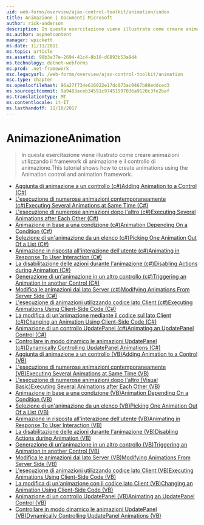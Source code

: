 ```yaml
---
uid: web-forms/overview/ajax-control-toolkit/animation/index
title: Animazione | Documenti Microsoft
author: rick-anderson
description: In questa esercitazione viene illustrato come creare animazioni utilizzando il framework di animazione e il controllo di animazione.
ms.author: aspnetcontent
manager: wpickett
ms.date: 11/11/2011
ms.topic: article
ms.assetid: 90b3a37e-2694-41c4-8b10-d6893b53a9d4
ms.technology: dotnet-webforms
ms.prod: .net-framework
msc.legacyurl: /web-forms/overview/ajax-control-toolkit/animation
msc.type: chapter
ms.openlocfilehash: 96a27f734e616022e17dc073ac0467b88eddced3
ms.sourcegitcommit: 9a9483aceb34591c97451997036a9120c3fe2baf
ms.translationtype: MT
ms.contentlocale: it-IT
ms.lasthandoff: 11/10/2017
---
```

<a name="animation"></a><span data-ttu-id="89d04-103">Animazione</span><span class="sxs-lookup"><span data-stu-id="89d04-103">Animation</span></span>
====================
> <span data-ttu-id="89d04-104">In questa esercitazione viene illustrato come creare animazioni utilizzando il framework di animazione e il controllo di animazione.</span><span class="sxs-lookup"><span data-stu-id="89d04-104">This tutorial shows how to create animations using the Animation control and animation framework.</span></span>


- [<span data-ttu-id="89d04-105">Aggiunta di animazione a un controllo (c#)</span><span class="sxs-lookup"><span data-stu-id="89d04-105">Adding Animation to a Control (C#)</span></span>](adding-animation-to-a-control-cs.md)
- [<span data-ttu-id="89d04-106">L'esecuzione di numerose animazioni contemporaneamente (c#)</span><span class="sxs-lookup"><span data-stu-id="89d04-106">Executing Several Animations at Same Time (C#)</span></span>](executing-several-animations-at-the-same-time-cs.md)
- [<span data-ttu-id="89d04-107">L'esecuzione di numerose animazioni dopo l'altro (c#)</span><span class="sxs-lookup"><span data-stu-id="89d04-107">Executing Several Animations after Each Other (C#)</span></span>](executing-several-animations-after-each-other-cs.md)
- [<span data-ttu-id="89d04-108">Animazione in base a una condizione (c#)</span><span class="sxs-lookup"><span data-stu-id="89d04-108">Animation Depending On a Condition (C#)</span></span>](animation-depending-on-a-condition-cs.md)
- [<span data-ttu-id="89d04-109">Selezione di un'animazione da un elenco (c#)</span><span class="sxs-lookup"><span data-stu-id="89d04-109">Picking One Animation Out Of a List (C#)</span></span>](picking-one-animation-out-of-a-list-cs.md)
- [<span data-ttu-id="89d04-110">Animazione in risposta all'interazione dell'utente (c#)</span><span class="sxs-lookup"><span data-stu-id="89d04-110">Animating in Response To User Interaction (C#)</span></span>](animating-in-response-to-user-interaction-cs.md)
- [<span data-ttu-id="89d04-111">La disabilitazione delle azioni durante l'animazione (c#)</span><span class="sxs-lookup"><span data-stu-id="89d04-111">Disabling Actions during Animation (C#)</span></span>](disabling-actions-during-animation-cs.md)
- [<span data-ttu-id="89d04-112">Generazione di un'animazione in un altro controllo (c#)</span><span class="sxs-lookup"><span data-stu-id="89d04-112">Triggering an Animation in another Control (C#)</span></span>](triggering-an-animation-in-another-control-cs.md)
- [<span data-ttu-id="89d04-113">Modifica le animazioni dal lato Server (c#)</span><span class="sxs-lookup"><span data-stu-id="89d04-113">Modifying Animations From Server Side (C#)</span></span>](modifying-animations-from-the-server-side-cs.md)
- [<span data-ttu-id="89d04-114">L'esecuzione di animazioni utilizzando codice lato Client (c#)</span><span class="sxs-lookup"><span data-stu-id="89d04-114">Executing Animations Using Client-Side Code (C#)</span></span>](executing-animations-using-client-side-code-cs.md)
- [<span data-ttu-id="89d04-115">La modifica di un'animazione mediante il codice sul lato Client (c#)</span><span class="sxs-lookup"><span data-stu-id="89d04-115">Changing an Animation Using Client-Side Code (C#)</span></span>](changing-an-animation-using-client-side-code-cs.md)
- [<span data-ttu-id="89d04-116">Animazione di un controllo UpdatePanel (c#)</span><span class="sxs-lookup"><span data-stu-id="89d04-116">Animating an UpdatePanel Control (C#)</span></span>](animating-an-updatepanel-control-cs.md)
- [<span data-ttu-id="89d04-117">Controllare in modo dinamico le animazioni UpdatePanel (c#)</span><span class="sxs-lookup"><span data-stu-id="89d04-117">Dynamically Controlling UpdatePanel Animations (C#)</span></span>](dynamically-controlling-updatepanel-animations-cs.md)
- [<span data-ttu-id="89d04-118">Aggiunta di animazione a un controllo (VB)</span><span class="sxs-lookup"><span data-stu-id="89d04-118">Adding Animation to a Control (VB)</span></span>](adding-animation-to-a-control-vb.md)
- [<span data-ttu-id="89d04-119">L'esecuzione di numerose animazioni contemporaneamente (VB)</span><span class="sxs-lookup"><span data-stu-id="89d04-119">Executing Several Animations at Same Time (VB)</span></span>](executing-several-animations-at-the-same-time-vb.md)
- [<span data-ttu-id="89d04-120">L'esecuzione di numerose animazioni dopo l'altro (Visual Basic)</span><span class="sxs-lookup"><span data-stu-id="89d04-120">Executing Several Animations after Each Other (VB)</span></span>](executing-several-animations-after-each-other-vb.md)
- [<span data-ttu-id="89d04-121">Animazione in base a una condizione (VB)</span><span class="sxs-lookup"><span data-stu-id="89d04-121">Animation Depending On a Condition (VB)</span></span>](animation-depending-on-a-condition-vb.md)
- [<span data-ttu-id="89d04-122">Selezione di un'animazione da un elenco (VB)</span><span class="sxs-lookup"><span data-stu-id="89d04-122">Picking One Animation Out Of a List (VB)</span></span>](picking-one-animation-out-of-a-list-vb.md)
- [<span data-ttu-id="89d04-123">Animazione in risposta all'interazione dell'utente (VB)</span><span class="sxs-lookup"><span data-stu-id="89d04-123">Animating in Response To User Interaction (VB)</span></span>](animating-in-response-to-user-interaction-vb.md)
- [<span data-ttu-id="89d04-124">La disabilitazione delle azioni durante l'animazione (VB)</span><span class="sxs-lookup"><span data-stu-id="89d04-124">Disabling Actions during Animation (VB)</span></span>](disabling-actions-during-animation-vb.md)
- [<span data-ttu-id="89d04-125">Generazione di un'animazione in un altro controllo (VB)</span><span class="sxs-lookup"><span data-stu-id="89d04-125">Triggering an Animation in another Control (VB)</span></span>](triggering-an-animation-in-another-control-vb.md)
- [<span data-ttu-id="89d04-126">Modifica le animazioni dal lato Server (VB)</span><span class="sxs-lookup"><span data-stu-id="89d04-126">Modifying Animations From Server Side (VB)</span></span>](modifying-animations-from-the-server-side-vb.md)
- [<span data-ttu-id="89d04-127">L'esecuzione di animazioni utilizzando codice lato Client (VB)</span><span class="sxs-lookup"><span data-stu-id="89d04-127">Executing Animations Using Client-Side Code (VB)</span></span>](executing-animations-using-client-side-code-vb.md)
- [<span data-ttu-id="89d04-128">La modifica di un'animazione con il codice lato Client (VB)</span><span class="sxs-lookup"><span data-stu-id="89d04-128">Changing an Animation Using Client-Side Code (VB)</span></span>](changing-an-animation-using-client-side-code-vb.md)
- [<span data-ttu-id="89d04-129">Animazione di un controllo UpdatePanel (VB)</span><span class="sxs-lookup"><span data-stu-id="89d04-129">Animating an UpdatePanel Control (VB)</span></span>](animating-an-updatepanel-control-vb.md)
- [<span data-ttu-id="89d04-130">Controllare in modo dinamico le animazioni UpdatePanel (VB)</span><span class="sxs-lookup"><span data-stu-id="89d04-130">Dynamically Controlling UpdatePanel Animations (VB)</span></span>](dynamically-controlling-updatepanel-animations-vb.md)
